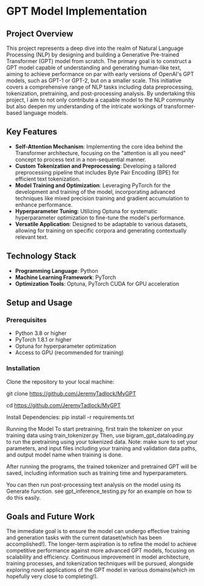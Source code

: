 # GPT Model Implementation

## **Project Overview**

This project represents a deep dive into the realm of Natural Language Processing (NLP) by designing and building a Generative Pre-trained Transformer (GPT) model from scratch. The primary goal is to construct a GPT model capable of understanding and generating human-like text, aiming to achieve performance on par with early versions of OpenAI's GPT models, such as GPT-1 or GPT-2, but on a smaller scale. This initiative covers a comprehensive range of NLP tasks including data preprocessing, tokenization, pretraining, and post-processing analysis. By undertaking this project, I aim to not only contribute a capable model to the NLP community but also deepen my understanding of the intricate workings of transformer-based language models.

## **Key Features**

- **Self-Attention Mechanism**: Implementing the core idea behind the Transformer architecture, focusing on the "attention is all you need" concept to process text in a non-sequential manner.
- **Custom Tokenization and Preprocessing**: Developing a tailored preprocessing pipeline that includes Byte Pair Encoding (BPE) for efficient text tokenization.
- **Model Training and Optimization**: Leveraging PyTorch for the development and training of the model, incorporating advanced techniques like mixed precision training and gradient accumulation to enhance performance.
- **Hyperparameter Tuning**: Utilizing Optuna for systematic hyperparameter optimization to fine-tune the model's performance.
- **Versatile Application**: Designed to be adaptable to various datasets, allowing for training on specific corpora and generating contextually relevant text.

## **Technology Stack**

- **Programming Language**: Python
- **Machine Learning Framework**: PyTorch
- **Optimization Tools**: Optuna, PyTorch CUDA for GPU acceleration

## **Setup and Usage**

### **Prerequisites**

- Python 3.8 or higher
- PyTorch 1.8.1 or higher
- Optuna for hyperparameter optimization
- Access to GPU (recommended for training)

### **Installation**

Clone the repository to your local machine:

git clone https://github.com/JeremyTadlock/MyGPT

cd https://github.com/JeremyTadlock/MyGPT


Install Dependencies:
pip install -r requirements.txt


Running the Model
To start pretraining, first train the tokenizer on your training data using train_tokenizer.py
Then, use bigram_gpt_dataloading.py to run the pretraining using your tokenized data.
Note: make sure to set your parameters, and input files including your training and validation data paths, and output model name when training is done.

After running the programs, the trained tokenizer and pretrained GPT will be saved, including information such as training time and hyperparameters.

You can then run post-processing text analysis on the model using its Generate function. see gpt_inference_testing.py for an example on how to do this easily.

## **Goals and Future Work**

The immediate goal is to ensure the model can undergo effective training and generation tasks with the current dataset(which has been accomplished!). The longer-term aspiration is to refine the model to achieve competitive performance against more advanced GPT models, focusing on scalability and efficiency. Continuous improvement in model architecture, training processes, and tokenization techniques will be pursued, alongside exploring novel applications of the GPT model in various domains(which im hopefully very close to completing!).
